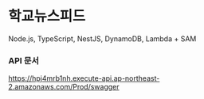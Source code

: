 # 학교뉴스피드

Node.js, TypeScript, NestJS, DynamoDB, Lambda + SAM

### API 문서

https://hpj4mrb1nh.execute-api.ap-northeast-2.amazonaws.com/Prod/swagger

